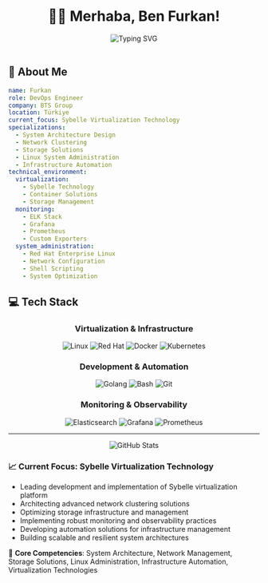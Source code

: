 # <div align="center">👨‍💻 Merhaba, Ben Furkan!</div>

<div align="center">
  <img src="https://readme-typing-svg.herokuapp.com?font=Fira+Code&pause=1000&color=2196F3&center=true&vCenter=true&width=435&lines=DevOps+Engineer+%40+BTS+Group;Sybelle+Virtualization+Expert;System+%26+Network+Administrator;Infrastructure+Architect" alt="Typing SVG" />
</div>

<br/>

## 🚀 About Me

```yaml
name: Furkan
role: DevOps Engineer
company: BTS Group
location: Türkiye
current_focus: Sybelle Virtualization Technology
specializations:
  - System Architecture Design
  - Network Clustering
  - Storage Solutions
  - Linux System Administration
  - Infrastructure Automation
technical_environment:
  virtualization:
    - Sybelle Technology
    - Container Solutions
    - Storage Management
  monitoring:
    - ELK Stack
    - Grafana
    - Prometheus
    - Custom Exporters
  system_administration:
    - Red Hat Enterprise Linux
    - Network Configuration
    - Shell Scripting
    - System Optimization
```

## 💻 Tech Stack

<div align="center">

### Virtualization & Infrastructure
![Linux](https://img.shields.io/badge/-Linux-FCC624?style=for-the-badge&logo=linux&logoColor=black)
![Red Hat](https://img.shields.io/badge/-Red%20Hat-EE0000?style=for-the-badge&logo=red-hat&logoColor=white)
![Docker](https://img.shields.io/badge/-Docker-2496ED?style=for-the-badge&logo=docker&logoColor=white)
![Kubernetes](https://img.shields.io/badge/-Kubernetes-326CE5?style=for-the-badge&logo=kubernetes&logoColor=white)

### Development & Automation
![Golang](https://img.shields.io/badge/-Golang-00ADD8?style=for-the-badge&logo=go&logoColor=white)
![Bash](https://img.shields.io/badge/-Bash-4EAA25?style=for-the-badge&logo=gnu-bash&logoColor=white)
![Git](https://img.shields.io/badge/-Git-F05032?style=for-the-badge&logo=git&logoColor=white)

### Monitoring & Observability
![Elasticsearch](https://img.shields.io/badge/-Elasticsearch-005571?style=for-the-badge&logo=elasticsearch&logoColor=white)
![Grafana](https://img.shields.io/badge/-Grafana-F46800?style=for-the-badge&logo=grafana&logoColor=white)
![Prometheus](https://img.shields.io/badge/-Prometheus-E6522C?style=for-the-badge&logo=prometheus&logoColor=white)
</div>

---

<div align="center">
  <img src="https://github-readme-stats.vercel.app/api?username=furkandogmus&show_icons=true&theme=tokyonight" alt="GitHub Stats" />
</div>

### 📈 Current Focus: Sybelle Virtualization Technology
- Leading development and implementation of Sybelle virtualization platform
- Architecting advanced network clustering solutions
- Optimizing storage infrastructure and management
- Implementing robust monitoring and observability practices
- Developing automation solutions for infrastructure management
- Building scalable and resilient system architectures

🔧 **Core Competencies**: System Architecture, Network Management, Storage Solutions, Linux Administration, Infrastructure Automation, Virtualization Technologies
